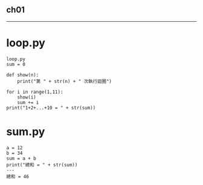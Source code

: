 
## ch01
---
# loop.py
```
loop.py
sum = 0

def show(n):
    print("第 " + str(n) + " 次執行迴圈")
    
for i in range(1,11):
    show(i)
    sum += i
print("1+2+...+10 = " + str(sum))

```
# sum.py
```
a = 12
b = 34
sum = a + b
print("總和 = " + str(sum))
---
總和 = 46
```

